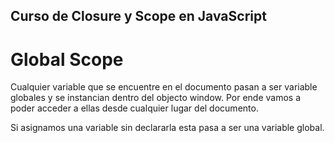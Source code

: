 ## Curso de Closure y Scope en JavaScript

# Global Scope
Cualquier variable que se encuentre en el documento pasan a ser variable globales y se instancian dentro del objecto window. Por ende vamos a poder acceder a ellas desde cualquier lugar del documento.

Si asignamos una variable sin declararla esta pasa a ser una variable global.